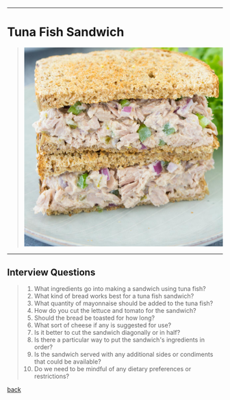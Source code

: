 
---
# Tuna Fish Sandwich
>
>![Octocat](tuna.jpeg)
>
---

## Interview Questions 

> 1. What ingredients go into making a sandwich using tuna fish? 
> 1. What kind of bread works best for a tuna fish sandwich? 
> 1. What quantity of mayonnaise should be added to the tuna fish? 
> 1. How do you cut the lettuce and tomato for the sandwich? 
> 1. Should the bread be toasted for how long? 
> 1. What sort of cheese if any is suggested for use? 
> 1. Is it better to cut the sandwich diagonally or in half? 
> 1. Is there a particular way to put the sandwich's ingredients in order? 
> 1. Is the sandwich served with any additional sides or condiments that could be available? 
> 1. Do we need to be mindful of any dietary preferences or restrictions?



[back](./)
